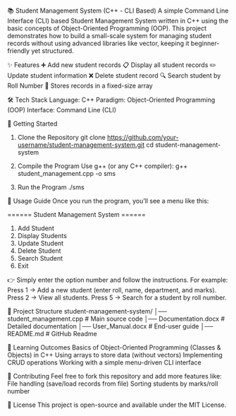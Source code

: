 📚 Student Management System (C++ - CLI Based)
A simple Command Line Interface (CLI) based Student Management System written in C++ using the basic concepts of Object-Oriented Programming (OOP).
This project demonstrates how to build a small-scale system for managing student records without using advanced libraries like vector, keeping it 
beginner-friendly yet structured.

✨ Features
➕ Add new student records
📋 Display all student records
✏️ Update student information
❌ Delete student record
🔍 Search student by Roll Number
💾 Stores records in a fixed-size array

🛠️ Tech Stack
Language: C++
Paradigm: Object-Oriented Programming (OOP)
Interface: Command Line (CLI)

🚀 Getting Started
1. Clone the Repository
git clone https://github.com/your-username/student-management-system.git
cd student-management-system

2. Compile the Program
Use g++ (or any C++ compiler):
g++ student_management.cpp -o sms

3. Run the Program
./sms

📖 Usage Guide
Once you run the program, you’ll see a menu like this:

====== Student Management System ======
1. Add Student
2. Display Students
3. Update Student
4. Delete Student
5. Search Student
6. Exit


👉 Simply enter the option number and follow the instructions.
For example:
Press 1 → Add a new student (enter roll, name, department, and marks).
Press 2 → View all students.
Press 5 → Search for a student by roll number.

📂 Project Structure
student-management-system/
│── student_management.cpp   # Main source code
│── Documentation.docx       # Detailed documentation
│── User_Manual.docx         # End-user guide
│── README.md                # GitHub Readme

🎯 Learning Outcomes
Basics of Object-Oriented Programming (Classes & Objects) in C++
Using arrays to store data (without vectors)
Implementing CRUD operations
Working with a simple menu-driven CLI interface

🤝 Contributing
Feel free to fork this repository and add more features like:
File handling (save/load records from file)
Sorting students by marks/roll number

📜 License
This project is open-source and available under the MIT License.
